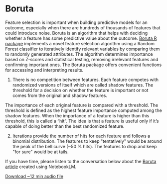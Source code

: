 # Boruta

Feature selection is important when building predictive models for an outcome, especially when there are hundreds of thousands of features that could introduce noise. Boruta is an algorithm that helps with deciding whether a feature has some predictive value about the outcome. [Boruta R package](https://github.com/rskanchi/Resources/blob/main/Library/Boruta_Feature_Selection_2010_JStatSoftware.pdf) implements a novel feature selection algorithm using a Random Forest classifier to iteratively identify relevant variables by comparing them to randomly generated attributes. The algorithm determines importance based on Z-scores and statistical testing, removing irrelevant features and confirming important ones. The Boruta package offers convenient functions for accessing and interpreting results.  

1. There is no competition between features. Each feature competes with randomized versions of itself which are called shadow features. The threshold for a decision on whether the feature is important or not comes from the original and shadow features.

The importance of each original feature is compared with a threshold. The threshold is defined as the highest feature importance computed among the shadow features. When the importance of a feature is higher than this threshold, this is called a “hit”. The idea is that a feature is useful only if it’s capable of doing better than the best randomized feature.

2. Iterations provide the number of hits for each feature and follows a binomial distribution. The features to keep "tentatively" would be around the peak of the bell curve (~50 % hits). The features to drop and keep "for sure" would be at tails.

If you have time, please listen to the conversation below about the [Boruta article](https://github.com/rskanchi/Resources/blob/main/Library/Boruta_Feature_Selection_2010_JStatSoftware.pdf) created using NotebookLM.  

[Download ~12 min audio file](https://github.com/rskanchi/Resources/blob/main/audio/Boruta.wav)

